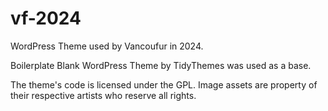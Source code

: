 # vf-2024

WordPress Theme used by Vancoufur in 2024.

Boilerplate Blank WordPress Theme by TidyThemes was used as a base.

The theme's code is licensed under the GPL.
Image assets are property of their respective artists who reserve all rights. 
